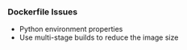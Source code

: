 ### Dockerfile Issues

- Python environment properties
- Use multi-stage builds to reduce the image size
